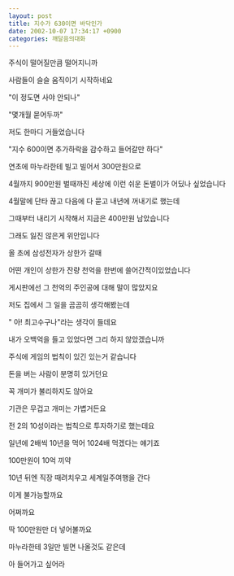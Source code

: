 ```yaml
---
layout: post
title: 지수가 630이면 바닥인가
date: 2002-10-07 17:34:17 +0900
categories: 깨달음의대화
---
```

주식이 떨어질만큼 떨어지니까
  
사람들이 슬슬 움직이기 시작하네요
  
"이 정도면 사야 안되나"
  
"몇개월 묻어두까"
  
저도 한마디 거들었습니다
  
"지수 600이면 추가하락을 감수하고 들어갈만 하다"
  

  
연초에 마누라한테 빌고 빌어서 300만원으로
  
4월까지 900만원 벌때까진 세상에 이런 쉬운 돈벌이가 어딨나 싶었습니다
  
4월말에 단타 끊고 다음에 다 묻고 내년에 꺼내기로 했는데
  
그때부터 내리기 시작해서 지금은 400만원 남았습니다
  
그래도 잃진 않은게 위안입니다
  

  
올 초에 삼성전자가 상한가 갈때
  
어떤 개인이 상한가 잔량 천억을 한번에 쓸어간적이있었습니다
  
게시판에선 그 천억의 주인공에 대해 말이 많았지요
  
저도 집에서 그 일을 곰곰히 생각해봤는데
  
" 아! 최고수구나"라는 생각이 들데요
  
내가 오백억을 들고 있었다면 그리 하지 않았겠습니까
  

  
주식에 게임의 법칙이 있긴 있는거 같습니다
  
돈을 버는 사람이 분명히 있거던요
  
꼭 개미가 불리하지도 않아요
  
기관은 무겁고 개미는 가볍거든요
  
전 2의 10성이라는 법칙으로 투자하기로 했는데요
  
일년에 2배씩 10년을 먹어 1024배 먹겠다는 얘기죠
  
100만원이 10억 끼약
  
10년 뒤엔 직장 때려치우고 세계일주여행을 간다
  
이게 불가능할까요
  

  
어쩌까요
  
딱 100만원만 더 넣어볼까요
  
마누라한테 3일만 빌면 나올것도 같은데
  
아 들어가고 싶어라